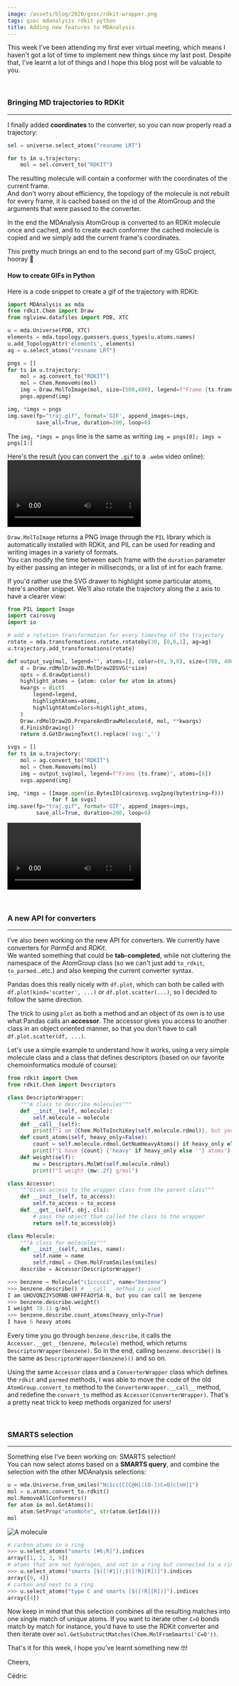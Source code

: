 ```yaml
---
image: /assets/blog/2020/gsoc/rdkit-wrapper.png
tags: gsoc mdanalysis rdkit python
title: Adding new features to MDAnalysis
---
```


This week I've been attending my first ever virtual meeting, which means I haven't got a lot of time to implement new things since my last post. Despite that, I've learnt a lot of things and I hope this blog post will be valuable to you.

&nbsp;
### Bringing MD trajectories to RDKit
---

I finally added **coordinates** to the converter, so you can now properly read a trajectory:

```python
sel = universe.select_atoms("resname LRT")

for ts in u.trajectory:
    mol = sel.convert_to("RDKIT")
```

The resulting molecule will contain a conformer with the coordinates of the current frame.  
And don't worry about efficiency, the topology of the molecule is not rebuilt for every frame, it is cached based on the id of the AtomGroup and the arguments that were passed to the converter. 

In the end the MDAnalysis AtomGroup is converted to an RDKit molecule once and cached, and to create each conformer the cached molecule is copied and we simply add the current frame's coordinates.

This pretty much brings an end to the second part of my GSoC project, hooray 🎉

#### How to create GIFs in Python

Here is a code snippet to create a gif of the trajectory with RDKit:

```python
import MDAnalysis as mda
from rdkit.Chem import Draw
from nglview.datafiles import PDB, XTC

u = mda.Universe(PDB, XTC)
elements = mda.topology.guessers.guess_types(u.atoms.names)
u.add_TopologyAttr('elements', elements)
ag = u.select_atoms("resname LRT")

pngs = []
for ts in u.trajectory:
    mol = ag.convert_to("RDKIT")
    mol = Chem.RemoveHs(mol)
    img = Draw.MolToImage(mol, size=(500,400), legend=f"Frame {ts.frame}")
    pngs.append(img)

img, *imgs = pngs
img.save(fp="traj.gif", format='GIF', append_images=imgs,
         save_all=True, duration=200, loop=0)
```

The `img, *imgs = pngs` line is the same as writing `img = pngs[0]; imgs = pngs[1:]`

Here's the result (you can convert the `.gif` to a `.webm` video online):
<video controls loop src="/assets/blog/2020/gsoc/retinal_traj.webm">
    <img src="/assets/blog/2020/gsoc/retinal_traj.gif" alt="RDKit depiction of the trajectory">
</video>

`Draw.MolToImage` returns a PNG image through the `PIL` library which is automatically installed with RDKit, and PIL can be used for reading and writing images in a variety of formats.  
You can modify the time between each frame with the `duration` parameter by either passing an integer in milliseconds, or a list of int for each frame.

If you'd rather use the SVG drawer to highlight some particular atoms, here's another snippet. We'll also rotate the trajectory along the z axis to have a clearer view:

```python
from PIL import Image
import cairosvg
import io

# add a rotation transformation for every timestep of the trajectory
rotate = mda.transformations.rotate.rotateby(30, [0,0,1], ag=ag)
u.trajectory.add_transformations(rotate)

def output_svg(mol, legend="", atoms=[], color=(0,.9,0), size=(700, 400)):
    d = Draw.rdMolDraw2D.MolDraw2DSVG(*size)
    opts = d.drawOptions()
    highlight_atoms = {atom: color for atom in atoms}
    kwargs = dict(
        legend=legend,
        highlightAtoms=atoms,
        highlightAtomColors=highlight_atoms,
    )
    Draw.rdMolDraw2D.PrepareAndDrawMolecule(d, mol, **kwargs)
    d.FinishDrawing()
    return d.GetDrawingText().replace('svg:','')

svgs = []
for ts in u.trajectory:
    mol = ag.convert_to("RDKIT")
    mol = Chem.RemoveHs(mol)
    img = output_svg(mol, legend=f"Frame {ts.frame}", atoms=[8])
    svgs.append(img)

img, *imgs = [Image.open(io.BytesIO(cairosvg.svg2png(bytestring=f))) 
              for f in svgs]
img.save(fp="traj.gif", format='GIF', append_images=imgs,
         save_all=True, duration=200, loop=0)
```
<video controls loop src="/assets/blog/2020/gsoc/retinal_traj_svg.webm">
    <img src="/assets/blog/2020/gsoc/retinal_traj_svg.gif" alt="RDKit SVG depiction of the trajectory">
</video>


&nbsp;
### A new API for converters
---

I've also been working on the new API for converters. We currently have converters for *ParmEd* and *RDKit*.   
We wanted something that could be **tab-completed**, while not cluttering the namespace of the AtomGroup class (so we can't just add `to_rdkit`, `to_parmed`...etc.) and also keeping the current converter syntax.

Pandas does this really nicely with `df.plot`, which can both be called with `df.plot(kind='scatter', ...)` or `df.plot.scatter(...)`, so I decided to follow the same direction.

The trick to using `plot` as both a method and an object of its own is to use what Pandas calls an **accessor**. The accessor gives you access to another class in an object oriented manner, so that you don't have to call `df.plot.scatter(df, ...)`. 

Let's use a simple example to understand how it works, using a very simple molecule class and a class that defines descriptors (based on our favorite chemoinformatics module of course):

```python
from rdkit import Chem
from rdkit.Chem import Descriptors

class DescriptorWrapper:
    """A class to describe molecules"""
    def __init__(self, molecule):
        self.molecule = molecule
    def __call__(self):
        print(f"I am {Chem.MolToInchiKey(self.molecule.rdmol)}, but you can call me {self.molecule.name}")
    def count_atoms(self, heavy_only=False):
        count = self.molecule.rdmol.GetNumHeavyAtoms() if heavy_only else self.molecule.rdmol.GetNumAtoms()
        print(f"I have {count} {'heavy' if heavy_only else ''} atoms")
    def weight(self):
        mw = Descriptors.MolWt(self.molecule.rdmol)
        print(f"I weight {mw:.2f} g/mol")

class Accessor:
    """Gives access to the wrapper class from the parent class"""
    def __init__(self, to_access):
        self.to_access = to_access
    def __get__(self, obj, cls):
        # pass the object that called the class to the wrapper
        return self.to_access(obj)

class Molecule:
    """A class for molecules"""
    def __init__(self, smiles, name):
        self.name = name
        self.rdmol = Chem.MolFromSmiles(smiles)
    describe = Accessor(DescriptorWrapper)

>>> benzene = Molecule("c1ccccc1", name="benzene")
>>> benzene.describe() # __call__ method is used
I am UHOVQNZJYSORNB-UHFFFAOYSA-N, but you can call me benzene
>>> benzene.describe.weight()
I weight 78.11 g/mol
>>> benzene.describe.count_atoms(heavy_only=True)
I have 6 heavy atoms
```

Every time you go through `benzene.describe`, it calls the `Accessor.__get__(benzene, Molecule)` method, which returns `DescriptorWrapper(benzene)`. So in the end, calling `benzene.describe()` is the same as `DescriptorWrapper(benzene)()` and so on.

Using the same `Accessor` class and a `ConverterWrapper` class which defines the `rdkit` and `parmed` methods, I was able to move the code of the old `AtomGroup.convert_to` method to the `ConverterWrapper.__call__` method, and redefine the `convert_to` method as `Accessor(ConverterWrapper)`. That's a pretty neat trick to keep methods organized for users!


&nbsp;
### SMARTS selection
---

Something else I've been working on: SMARTS selection!  
You can now select atoms based on a **SMARTS query**, and combine the selection with the other MDAnalysis selections:

```python
u = mda.Universe.from_smiles("Nc1cc(C[C@H]([O-])C=O)c[nH]1")
mol = u.atoms.convert_to.rdkit()
mol.RemoveAllConformers()
for atom in mol.GetAtoms():
    atom.SetProp("atomNote", str(atom.GetIdx()))
mol
```
![A molecule](/assets/blog/2020/gsoc/smarts_sel.png)
```python
# carbon atoms in a ring
>>> u.select_atoms("smarts [#6;R]").indices
array([1, 2, 3, 9])
# atoms that are not hydrogen, and not in a ring but connected to a ring 
>>> u.select_atoms("smarts [$([!#1]);$([!R][R])]").indices
array([0, 4])
# carbon and next to a ring
>>> u.select_atoms("type C and smarts [$([!R][R])]").indices
array([4])
```

Now keep in mind that this selection combines all the resulting matches into one single match of unique atoms. If you want to iterate other `C=O` bonds match by match for instance, you'd have to use the RDKit converter and then iterate over `mol.GetSubstructMatches(Chem.MolFromSmarts('C=O'))`.

That's it for this week, I hope you've learnt something new 🤓!

Cheers,

Cédric